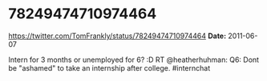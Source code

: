 # 78249474710974464
https://twitter.com/TomFrankly/status/78249474710974464
**Date:** 2011-06-07

Intern for 3 months or unemployed for 6? :D RT @heatherhuhman: Q6: Dont be "ashamed" to take an internship after college. #internchat
